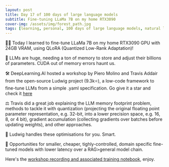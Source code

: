 ```yaml
---
layout: post
title: Day 17 of 100 days of large language models
subtitle: Fine-tuning LLaMa 7B on my home RTX3090 
cover-img: /assets/img/forest_path.jpg
tags: [learning, personal, 100 days of large language models, natural language processing, machine learning, artificial intelligence]
---
```

🦸‍♂️ Today I learned to fine-tune LLaMa 7B on my home RTX3090 GPU with 24GB VRAM, using QLoRA (Quantized Low-Rank Adaptation)!

🧠 LLMs are huge, needing a ton of memory to store and adjust their billions of parameters. CUDA out of memory errors haunt us.

🛠️ DeepLearning.AI hosted a workshop by Piero Molino and Travis Addair from the open-source Ludwig project (9.3k⭐), a low-code framework to fine-tune LLMs from a simple .yaml specification. Go give it a star and check it [here](https://github.com/ludwig-ai/ludwig)

⚖️ Travis did a great job explaining the LLM memory footprint problem, methods to tackle it with quantization (projecting the original floating point parameter representation, e.g. 32-bit, into a lower precision space, e.g. 16, 8, or 4 bit), gradient accumulation (collecting gradients over batches before updating weights), and other approaches.

🦉 Ludwig handles these optimisations for you. Smart.

🎯 Opportunities for smaller, cheaper, tighly-controlled, domain specific fine-tuned models with lower latency over a RAG>general model chain.

Here's the [workshop recording and associated training notebook](https://www.youtube.com/watch?v=g68qlo9Izf0), enjoy.